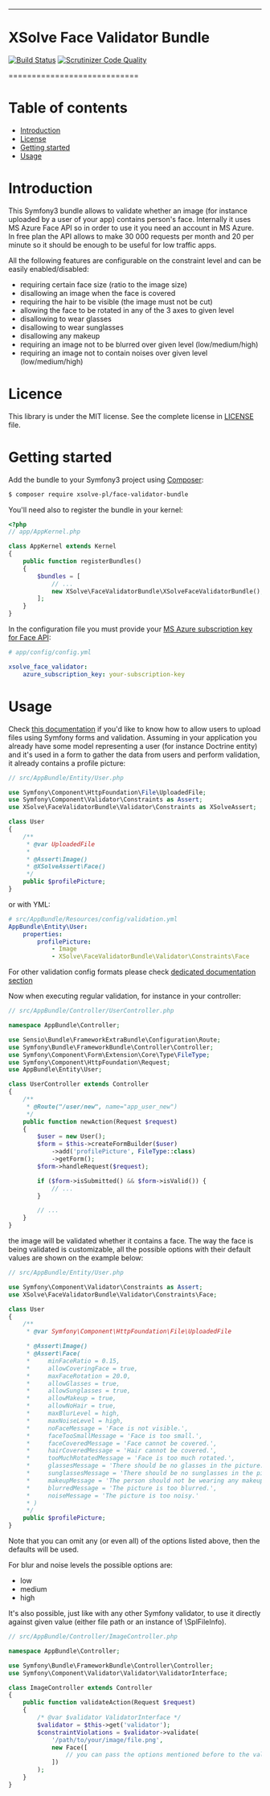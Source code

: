 ----------
# XSolve Face Validator Bundle

[![Build Status](https://travis-ci.org/xsolve-pl/xsolve-face-validator-bundle.svg?branch=master)](https://travis-ci.org/xsolve-pl/xsolve-face-validator-bundle)
[![Scrutinizer Code Quality](https://scrutinizer-ci.com/g/xsolve-pl/xsolve-face-validator-bundle/badges/quality-score.png?b=master)](https://scrutinizer-ci.com/g/xsolve-pl/xsolve-face-validator-bundle/?branch=master)

============================

Table of contents
=================

  * [Introduction](#introduction)
  * [License](#license)
  * [Getting started](#getting-started)
  * [Usage](#usage)

Introduction
=================
This Symfony3 bundle allows to validate whether an image (for instance uploaded by a user of your app) contains person's face.
Internally it uses MS Azure Face API so in order to use it you need an account in MS Azure. In free plan the API allows
to make 30 000 requests per month and 20 per minute so it should be enough to be useful for low traffic apps.

All the following features are configurable on the constraint level and can be easily enabled/disabled:
  * requiring certain face size (ratio to the image size)
  * disallowing an image when the face is covered
  * requiring the hair to be visible (the image must not be cut)
  * allowing the face to be rotated in any of the 3 axes to given level
  * disallowing to wear glasses
  * disallowing to wear sunglasses
  * disallowing any makeup
  * requiring an image not to be blurred over given level (low/medium/high)
  * requiring an image not to contain noises over given level (low/medium/high)

Licence
=================
This library is under the MIT license. See the complete license in [LICENSE](LICENSE) file.

Getting started
=================
Add the bundle to your Symfony3 project using [Composer](https://getcomposer.org/):
```bash
$ composer require xsolve-pl/face-validator-bundle
```

You'll need also to register the bundle in your kernel:
```php
<?php
// app/AppKernel.php

class AppKernel extends Kernel
{
    public function registerBundles()
    {
        $bundles = [
            // ...
            new XSolve\FaceValidatorBundle\XSolveFaceValidatorBundle(),
        ];
    }
}
```

In the configuration file you must provide your [MS Azure subscription key for Face API](https://azure.microsoft.com/en-us/try/cognitive-services/?api=face-api):

```yml
# app/config/config.yml

xsolve_face_validator:
    azure_subscription_key: your-subscription-key
```

Usage
=================
Check [this documentation](https://symfony.com/doc/current/controller/upload_file.html) if you'd like to know
how to allow users to upload files using Symfony forms and validation.
Assuming in your application you already have some model representing a user (for instance Doctrine entity) and it's
used in a form to gather the data from users and perform validation, it already contains a profile picture:

```php
// src/AppBundle/Entity/User.php

use Symfony\Component\HttpFoundation\File\UploadedFile;
use Symfony\Component\Validator\Constraints as Assert;
use XSolve\FaceValidatorBundle\Validator\Constraints as XSolveAssert;

class User
{
    /**
     * @var UploadedFile
     *
     * @Assert\Image()
     * @XSolveAssert\Face()
     */
    public $profilePicture;
}
```

or with YML:
```yml
# src/AppBundle/Resources/config/validation.yml
AppBundle\Entity\User:
    properties:
        profilePicture:
            - Image
            - XSolve\FaceValidatorBundle\Validator\Constraints\Face
```

For other validation config formats please check [dedicated documentation section](http://symfony.com/doc/current/validation.html#constraint-configuration)

Now when executing regular validation, for instance in your controller:
```php
// src/AppBundle/Controller/UserController.php

namespace AppBundle\Controller;

use Sensio\Bundle\FrameworkExtraBundle\Configuration\Route;
use Symfony\Bundle\FrameworkBundle\Controller\Controller;
use Symfony\Component\Form\Extension\Core\Type\FileType;
use Symfony\Component\HttpFoundation\Request;
use AppBundle\Entity\User;

class UserController extends Controller
{
    /**
     * @Route("/user/new", name="app_user_new")
     */
    public function newAction(Request $request)
    {
        $user = new User();
        $form = $this->createFormBuilder($user)
            ->add('profilePicture', FileType::class)
            ->getForm();
        $form->handleRequest($request);

        if ($form->isSubmitted() && $form->isValid()) {
            // ...
        }

        // ...
    }
}
```

the image will be validated whether it contains a face. The way the face is being validated is customizable, all the possible
options with their default values are shown on the example below:

```php
// src/AppBundle/Entity/User.php

use Symfony\Component\Validator\Constraints as Assert;
use XSolve\FaceValidatorBundle\Validator\Constraints\Face;

class User
{
    /**
     * @var Symfony\Component\HttpFoundation\File\UploadedFile

     * @Assert\Image()
     * @Assert\Face(
     *     minFaceRatio = 0.15,
     *     allowCoveringFace = true,
     *     maxFaceRotation = 20.0,
     *     allowGlasses = true,
     *     allowSunglasses = true,
     *     allowMakeup = true,
     *     allowNoHair = true,
     *     maxBlurLevel = high,
     *     maxNoiseLevel = high,
     *     noFaceMessage = 'Face is not visible.',
     *     faceTooSmallMessage = 'Face is too small.',
     *     faceCoveredMessage = 'Face cannot be covered.',
     *     hairCoveredMessage = 'Hair cannot be covered.',
     *     tooMuchRotatedMessage = 'Face is too much rotated.',
     *     glassesMessage = 'There should be no glasses in the picture.',
     *     sunglassesMessage = 'There should be no sunglasses in the picture.',
     *     makeupMessage = 'The person should not be wearing any makeup.',
     *     blurredMessage = 'The picture is too blurred.',
     *     noiseMessage = 'The picture is too noisy.'
     * )
     */
    public $profilePicture;
}
```

Note that you can omit any (or even all) of the options listed above, then the defaults will be used.

For blur and noise levels the possible options are:
  * low
  * medium
  * high

It's also possible, just like with any other Symfony validator, to use it directly against given value (either file path or an instance of \SplFileInfo).

```php
// src/AppBundle/Controller/ImageController.php

namespace AppBundle\Controller;

use Symfony\Bundle\FrameworkBundle\Controller\Controller;
use Symfony\Component\Validator\Validator\ValidatorInterface;

class ImageController extends Controller
{
    public function validateAction(Request $request)
    {
        /* @var $validator ValidatorInterface */
        $validator = $this->get('validator');
        $constraintViolations = $validator->validate(
            '/path/to/your/image/file.png',
            new Face([
                // you can pass the options mentioned before to the validation constraint
            ])
        );
    }
}
```
